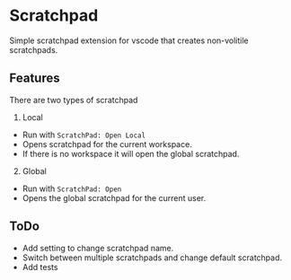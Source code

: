 # Scratchpad

Simple scratchpad extension for vscode that creates non-volitile scratchpads.

## Features

There are two types of scratchpad
1. Local
- Run with `ScratchPad: Open Local`
- Opens scratchpad for the current workspace.
- If there is no workspace it will open the global scratchpad.

2. Global
- Run with `ScratchPad: Open`
- Opens the global scratchpad for the current user.

<!-- ## Extension Settings -->

<!--

For example:

This extension contributes the following settings:

* `myExtension.enable`: enable/disable this extension
* `myExtension.thing`: set to `blah` to do something -->

## ToDo
- Add setting to change scratchpad name.
- Switch between multiple scratchpads and change default scratchpad.
- Add tests
